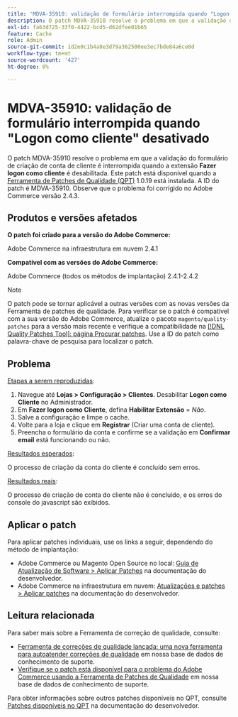 ```yaml
---
title: 'MDVA-35910: validação de formulário interrompida quando "Logon como cliente" desativado'
description: O patch MDVA-35910 resolve o problema em que a validação do formulário de criação de conta do cliente é interrompida quando a extensão **Fazer logon como cliente** é desativada. Este patch está disponível quando a [Ferramenta de correções de qualidade (QPT)](/help/announcements/adobe-commerce-announcements/magento-quality-patches-released-new-tool-to-self-serve-quality-patches.md) 1.0.19 está instalada. A ID do patch é MDVA-35910. Observe que o problema foi corrigido no Adobe Commerce versão 2.4.3.
exl-id: fa63d725-33f0-4422-bcd5-d62dfee01b65
feature: Cache
role: Admin
source-git-commit: 1d2e0c1b4a8e3d79a362500ee3ec7bde84a6ce0d
workflow-type: tm+mt
source-wordcount: '427'
ht-degree: 0%

---
```


# MDVA-35910: validação de formulário interrompida quando &quot;Logon como cliente&quot; desativado

O patch MDVA-35910 resolve o problema em que a validação do formulário de criação de conta de cliente é interrompida quando a extensão **Fazer logon como cliente** é desabilitada. Este patch está disponível quando a [Ferramenta de Patches de Qualidade (QPT)](/help/announcements/adobe-commerce-announcements/magento-quality-patches-released-new-tool-to-self-serve-quality-patches.md) 1.0.19 está instalada. A ID do patch é MDVA-35910. Observe que o problema foi corrigido no Adobe Commerce versão 2.4.3.

## Produtos e versões afetados

**O patch foi criado para a versão do Adobe Commerce:**

Adobe Commerce na infraestrutura em nuvem 2.4.1

**Compatível com as versões do Adobe Commerce:**

Adobe Commerce (todos os métodos de implantação) 2.4.1-2.4.2

>[!NOTE]
>
>O patch pode se tornar aplicável a outras versões com as novas versões da Ferramenta de patches de qualidade. Para verificar se o patch é compatível com a sua versão do Adobe Commerce, atualize o pacote `magento/quality-patches` para a versão mais recente e verifique a compatibilidade na [[!DNL Quality Patches Tool]: página Procurar patches](https://devdocs.magento.com/quality-patches/tool.html#patch-grid). Use a ID do patch como palavra-chave de pesquisa para localizar o patch.

## Problema

<u>Etapas a serem reproduzidas</u>:

1. Navegue até **Lojas > Configuração > Clientes**. Desabilitar **Logon como Cliente** no Administrador.
1. Em **Fazer logon como Cliente**, defina **Habilitar Extensão** = *Não*.
1. Salve a configuração e limpe o cache.
1. Volte para a loja e clique em **Registrar** (Criar uma conta de cliente).
1. Preencha o formulário da conta e confirme se a validação em **Confirmar email** está funcionando ou não.

<u>Resultados esperados</u>:

O processo de criação da conta do cliente é concluído sem erros.

<u>Resultados reais</u>:

O processo de criação de conta do cliente não é concluído, e os erros do console do javascript são exibidos.

## Aplicar o patch

Para aplicar patches individuais, use os links a seguir, dependendo do método de implantação:

* Adobe Commerce ou Magento Open Source no local: [Guia de Atualização de Software > Aplicar Patches](https://devdocs.magento.com/guides/v2.4/comp-mgr/patching/mqp.html) na documentação do desenvolvedor.
* Adobe Commerce na infraestrutura em nuvem: [Atualizações e patches > Aplicar patches](https://devdocs.magento.com/cloud/project/project-patch.html) na documentação do desenvolvedor.

## Leitura relacionada

Para saber mais sobre a Ferramenta de correção de qualidade, consulte:

* [Ferramenta de correções de qualidade lançada: uma nova ferramenta para autoatender correções de qualidade](/help/announcements/adobe-commerce-announcements/magento-quality-patches-released-new-tool-to-self-serve-quality-patches.md) em nossa base de dados de conhecimento de suporte.
* [Verifique se o patch está disponível para o problema do Adobe Commerce usando a Ferramenta de Patches de Qualidade](/help/support-tools/patches-available-in-qpt-tool/check-patch-for-magento-issue-with-magento-quality-patches.md) em nossa base de dados de conhecimento de suporte.

Para obter informações sobre outros patches disponíveis no QPT, consulte [Patches disponíveis no QPT](https://devdocs.magento.com/quality-patches/tool.html#patch-grid) na documentação do desenvolvedor.
